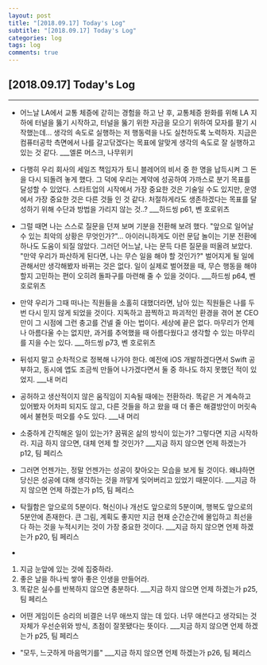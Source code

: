 ```yaml
---
layout: post
title: "[2018.09.17] Today's Log"
subtitle: "[2018.09.17] Today's Log"
categories: log
tags: log
comments: true
---
```


[2018.09.17] Today's Log
-------------

****

- 어느날 LA에서 교통 체증에 갇히는 경험을 하고 난 후, 교통체증 완화를 위해 LA 지하에 터널을 뚫기 시작하고, 터널을 뚫기 위한 자금을 모으기 위하여 모자를 팔기 시작했는데...
생각의 속도로 실행하는 저 행동력을 나도 실천하도록 노력하자.
지금은 컴퓨터공학 측면에서 나를 갈고닦겠다는 목표에 알맞게 생각의 속도로 잘 실행하고 있는 것 같다. ___엘론 머스크, 나무위키

- 다행히 우리 회사의 세일즈 책임자가 토니 블레어의 비서 중 한 명을 납득시켜 그 돈을 다시 되돌려 놓게 했다. 그 덕에 우리는 계약에 성공하여 가까스로 분기 목표를 달성할 수 있었다.
스타트업의 시작에서 가장 중요한 것은 기술일 수도 있지만, 운영에서 가장 중요한 것은 다른 것들 인 것 같다.
처절하게라도 생존하겠다는 목표를 달성하기 위해 수단과 방법을 가리지 않는 것..? ___하드씽 p61, 벤 호로위츠

- 그럴 때면 나는 스스로 질문을 던져 보며 기분을 전환해 보려 했다.
"앞으로 일어날 수 있는 최악의 상황은 무엇인가?"...
아이러니하게도 이런 문답 놀이는 기분 전환에 하나도 도움이 되질 않았다.
그러던 어느날, 나는 문득 다른 질문을 떠올려 보았다.
"만약 우리가 파산하게 된다면, 나는 무슨 일을 해야 할 것인가?"
벌어지게 될 일에 관해서만 생각해봤자 바뀌는 것은 없다.
일이 실제로 벌어졌을 때, 무슨 행동을 해야할지 고민하는 편이 오히려 돌파구를 마련해 줄 수 있을 것이다. ___하드씽 p64, 벤 호로위츠

- 만약 우리가 그때 떠나는 직원들을 소홀히 대했더라면, 남아 있는 직원들은 나를 두 번 다시 믿지 않게 되었을 것이다.
지독하고 끔찍하고 파괴적인 환경을 겪어 본 CEO만이 그 시점에 그런 충고를 건넬 줄 아는 법이다.
세상에 끝은 없다.
마무리가 언제나 아름다울 수는 없지만, 과거를 추억했을 때 아름다웠다고 생각할 수 있는 마무리를 지을 수는 있다. ___하드씽 p73, 벤 호로위츠

- 뒤섞지 말고 순차적으로 정복해 나가야 한다.
예전에 iOS 개발하겠다면서 Swift 공부하고, 동시에 앱도 조금씩 만들어 나가겠다면서 둘 중 하나도 하지 못했던 적이 있었지. ___내 머리

- 공허하고 생산적이지 않은 움직임이 지속될 때에는 전환하라.
똑같은 거 계속하고 있어봤자 어차피 되지도 않고, 다른 것들을 하고 왔을 때 더 좋은 해결방안이 머릿속에서 불현듯 떠오를 수도 있다. ___내 머리

- 소중하게 간직해온 일이 있는가? 꿈꿔온 삶의 방식이 있는가? 그렇다면 지금 시작하라.
지금 하지 않으면, 대체 언제 할 것인가? ___지금 하지 않으면 언제 하겠는가 p12, 팀 페리스

- 그러면 언젠가는, 정말 언젠가는 성공이 찾아오는 모습을 보게 될 것이다.
왜냐하면 당신은 성공에 대해 생각하는 것을 까맣게 잊어버리고 있었기 때문이다. ___지금 하지 않으면 언제 하겠는가 p15, 팀 페리스

- 탁월함은 앞으로의 5분이다. 혁신이나 개선도 앞으로의 5분이며, 행복도 앞으로의 5분안에 존재한다.
큰 그림, 계획도 좋지만 지금 현재 순간순간에 몰입하고 최선을 다 하는 것을 누적시키는 것이 가장 중요한 것이다. ___지금 하지 않으면 언제 하겠는가 p20, 팀 페리스

- 
1. 지금 눈앞에 있는 것에 집중하라.
2. 좋은 날을 하나씩 쌓아 좋은 인생을 만들어라.
3. 똑같은 실수를 반복하지 않으면 충분하다. ___지금 하지 않으면 언제 하겠는가 p25, 팀 페리스

- 어떤 게임이든 승리의 비결은 너무 애쓰지 않는 데 있다. 너무 애쓴다고 생각되는 것 자체가 우선순위와 방식, 초점이 잘못됐다는 뜻이다. ___지금 하지 않으면 언제 하겠는가 p25, 팀 페리스

- "모두, 느긋하게 마음먹기를" ___지금 하지 않으면 언제 하겠는가 p26, 팀 페리스